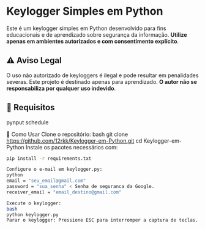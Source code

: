 # Keylogger Simples em Python

Este é um keylogger simples em Python desenvolvido para fins educacionais e de aprendizado sobre segurança da informação. **Utilize apenas em ambientes autorizados e com consentimento explícito**.

## ⚠️ Aviso Legal

O uso não autorizado de keyloggers é ilegal e pode resultar em penalidades severas. Este projeto é destinado apenas para aprendizado. **O autor não se responsabiliza por qualquer uso indevido**.

## 🧰 Requisitos
pynput 
schedule 


🚀 Como Usar
Clone o repositório:
bash
git clone https://github.com/12rkk/Keylogger-em-Python.git
cd Keylogger-em-Python
Instale os pacotes necessários com:
```bash
pip install -r requirements.txt

Configure o e-mail em keylogger.py:
python
email = "seu_email@gmail.com"
password = "sua_senha" < Senha de seguranca da Google.
receiver_email = "email_destino@gmail.com"

Execute o keylogger:
bash
python keylogger.py
Parar o keylogger: Pressione ESC para interromper a captura de teclas.

